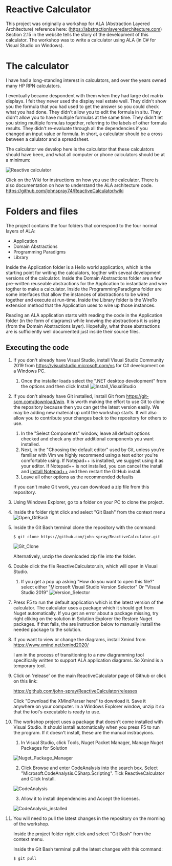 # Reactive Calculator 

This project was originally a workshop for ALA (Abstraction Layered Architecture) reference here: (https://abstractionlayeredarchitecture.com)
Section 2.15 in the website tells the story of the development of this calculator. 
The workshop was to write a calculator using ALA (in C# for Visual Studio on Windows).

# The calculator

I have had a long-standing interest in calculators, and over the years owned many HP RPN calculators. 

I eventually became despondent with them when they had large dot matrix displays. I felt they never used the display real estate well. They didn't show you the formula that you had used to get the answer so you could check what you had done. They didn't allow you to edit the formula in situ. They didn't allow you to have multiple formulas at the same time. They didn't let you string multiple formulas together, referring to the labels of other formula results. They didn't re-evaluate through all the dependencies if you changed an input value or formula. In short, a calculator should be a cross between a calulator and a spreadsheet.

The calculator we develop here is the calculator that these calculators should have been, and what all computer or phone calculators should be at a minimum:

![Reactive calculator](/images/CalculatorScreenshot2.png)

Click on the Wiki for instructions on how you use the calculator. There is also documentation on how to understand the ALA architecture code. https://github.com/johnspray74/ReactiveCalculator/wiki

# Folders and files

The project contains the four folders that correspond to the four normal layers of ALA:

* Application
* Domain Abstractions
* Programming Paradigms
* Library

Inside the Application folder is a Hello world application, which is the starting point for writing the calculators, togther with seveal development versions of the calculator.
Inside the Domain Abstractions folder are a few pre-written reuseable abstractions for the Application to instantiate and wire togther to make a calculator.
Inside the ProgrammingParadigms folder are some interfaces that allow the instances of abstractions to be wired together and execute at run-time.
Inside the Library folder is the WireTo extension method that the Application uses to wire up those instances. 

Reading an ALA application starts with reading the code in the Application folder (in the form of diagrams) while knowing the abstractions it is using (from the Domain Abstractions layer). Hopefully, what those abstractions are is sufficiently well documented just inside their source files.


## Executing the code

1. If you don't already have Visual Studio, install Visual Studio Community 2019 from https://visualstudio.microsoft.com/vs for C# development on a Windows PC.
    1. Once the installer loads select the ".NET desktop development" from the options and then click Install
    ![Install_VisualStudio](/images/Install_VisualStudio.PNG)

2. If you don't already have Git installed, install Git from https://git-scm.com/download/win. It is worth making the effort to use Git to clone the repository because then you can get the latest version easily. We may be adding new material up until the workshop starts. It will also allow you to contribute your changes back to the repository for others to use.
    1. In the "Select Components" window, leave all default options checked and check any other additional components you want installed.
    1. Next, in the "Choosing the default editor" used by Git, unless you're familiar with Vim we highly recommend using a text editor you're comfortable using. If Notepad++ is installed, we suggest using it as your editor. If Notepad++ is not installed, you can cancel the install and [install Notepad++](https://notepad-plus-plus.org/) and then restart the GitHub install.
    1. Leave all other options as the recommended defaults

    If you can't make Git work, you can download a zip file from this repository.

3. Using Windows Explorer, go to a folder on your PC to clone the project.

4. Inside the folder right click and select "Git Bash" from the context menu
    ![Open_GitBash](/images/Open_GitBash.PNG)
    
5. Inside the Git Bash terminal clone the repository with the command:
    ```
    $ git clone https://github.com/john-spray/ReactiveCalculator.git
    ```
    ![Git_Clone](/images/Git_Clone.PNG)

    Alternatively, unzip the downloaded zip file into the folder.

6. Double click the file ReactiveCalculator.sln, which will open in Visual Studio.
    1. If you get a pop up asking "How do you want to open this file?" select either "Microsoft Visual Studio Version Selector" Or "Visual Studio 2019"
    ![Version_Selector](/images/Version_Selector.PNG)

7. Press F5 to run the default application which is the latest version of the calculator. The calculator uses a package which it should get from Nuget automatically. If you get an error about a package missing, try right cliking on the solution in Solution Explorer the Restore Nuget packages. If that fails, the are instruction below to manually install the needed package to the solution.

8. If you want to view or change the diagrams, install Xmind from https://www.xmind.net/xmind2020/

    I am in the process of transitioning to a new diagramming tool specifically written to support ALA application diagrams. So Xmind is a temporary tool.
    
9. Click on 'release' on the main ReactiveCalculator page of Github or click on this link:

    https://github.com/john-spray/ReactiveCalculator/releases

    Click "Download the XMindParser here" to download it. Save it anywhere on your computer. 
    In a Windows Explorer window, unzip it so that the tool's executable is ready to use.
	
10. The workshop project uses a package that doesn't come installed with Visual Studio. It should isntall automatically when you press F5 to run the program. If it doesn't install, these are the manual instracyions. 

    1. In Visual Studio, click Tools, Nuget Packet Manager, Manage Nuget Packages for Solution
	
	![Nuget_Package_Manager](/images/ScriptingNuget01.png)
	
	2. Click Browse and enter CodeAnalysis into the search box. Select "Microsoft.CodeAnalysis.CSharp.Scripting". Tick ReactiveCalculator and Click Install.
	
	![CodeAnalysis](/images/ScriptingNuget02.png)
	
	3. Allow it to install dependencies and Accept the licenses.
	
	![CodeAnalysis_installed](/images/ScriptingNuget03.png)

11. You will need to pull the latest changes in the repository on the morning of the workshop. 

    Inside the project folder right click and select "Git Bash" from the context menu.
    
    Inside the Git Bash terminal pull the latest changes with this command:
    ```
    $ git pull
    ```
